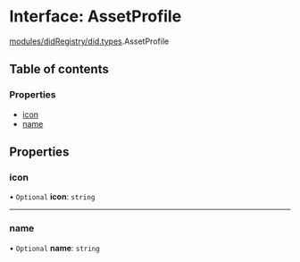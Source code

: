 # Interface: AssetProfile

[modules/didRegistry/did.types](../modules/modules_didRegistry_did_types.md).AssetProfile

## Table of contents

### Properties

- [icon](modules_didRegistry_did_types.AssetProfile.md#icon)
- [name](modules_didRegistry_did_types.AssetProfile.md#name)

## Properties

### icon

• `Optional` **icon**: `string`

___

### name

• `Optional` **name**: `string`

